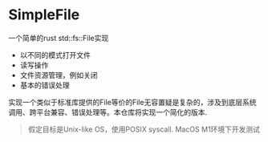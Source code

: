 # SimpleFile

一个简单的rust std::fs::File实现

+ 以不同的模式打开文件
+ 读写操作
+ 文件资源管理，例如关闭
+ 基本的错误处理

实现一个类似于标准库提供的File等价的File无容置疑是复杂的，涉及到底层系统调用、跨平台兼容、错误处理等。本仓库将实现一个简化的版本.

> 假定目标是Unix-like OS，使用POSIX syscall. MacOS M1环境下开发测试



